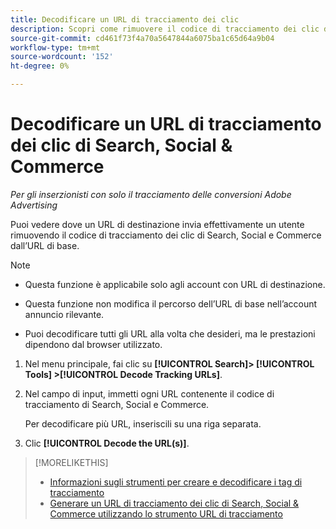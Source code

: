 ```yaml
---
title: Decodificare un URL di tracciamento dei clic
description: Scopri come rimuovere il codice di tracciamento dei clic di Search, Social e Commerce da un URL di base.
source-git-commit: cd461f73f4a70a5647844a6075ba1c65d64a9b04
workflow-type: tm+mt
source-wordcount: '152'
ht-degree: 0%

---
```


# Decodificare un URL di tracciamento dei clic di Search, Social &amp; Commerce

*Per gli inserzionisti con solo il tracciamento delle conversioni Adobe Advertising*

Puoi vedere dove un URL di destinazione invia effettivamente un utente rimuovendo il codice di tracciamento dei clic di Search, Social e Commerce dall’URL di base.

>[!NOTE]
>
>* Questa funzione è applicabile solo agli account con URL di destinazione.
>
>* Questa funzione non modifica il percorso dell’URL di base nell’account annuncio rilevante.
>
>* Puoi decodificare tutti gli URL alla volta che desideri, ma le prestazioni dipendono dal browser utilizzato.


1. Nel menu principale, fai clic su **[!UICONTROL Search]> [!UICONTROL Tools] >[!UICONTROL Decode Tracking URLs]**.

1. Nel campo di input, immetti ogni URL contenente il codice di tracciamento di Search, Social e Commerce.

   Per decodificare più URL, inseriscili su una riga separata.

1. Clic **[!UICONTROL Decode the URL(s)]**.

>[!MORELIKETHIS]
>
>* [Informazioni sugli strumenti per creare e decodificare i tag di tracciamento](tracking-tools-about.md)
>* [Generare un URL di tracciamento dei clic di Search, Social &amp; Commerce utilizzando lo strumento URL di tracciamento](click-tracking-url-generate.md)

